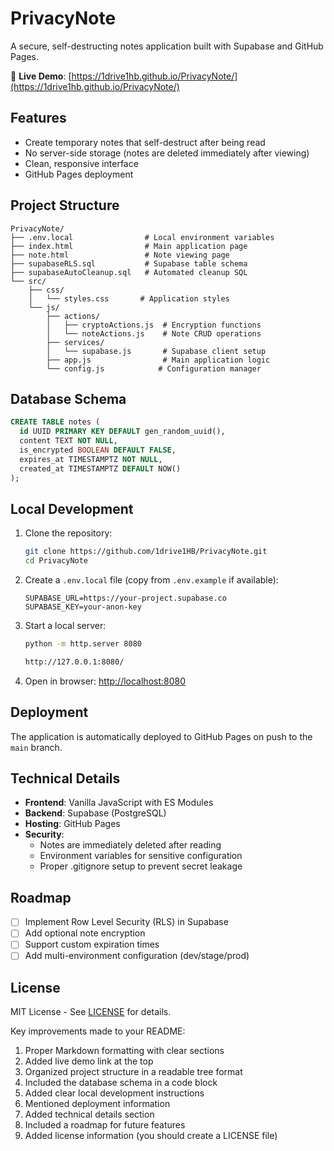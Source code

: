 # PrivacyNote

A secure, self-destructing notes application built with Supabase and GitHub Pages.

🔗 **Live Demo**: [https://1drive1hb.github.io/PrivacyNote/](https://1drive1hb.github.io/PrivacyNote/)

## Features

- Create temporary notes that self-destruct after being read
- No server-side storage (notes are deleted immediately after viewing)
- Clean, responsive interface
- GitHub Pages deployment

## Project Structure

```
PrivacyNote/
├── .env.local                # Local environment variables
├── index.html                # Main application page
├── note.html                 # Note viewing page
├── supabaseRLS.sql           # Supabase table schema
├── supabaseAutoCleanup.sql   # Automated cleanup SQL
└── src/
    ├── css/
    │   └── styles.css       # Application styles
    └── js/
        ├── actions/
        │   ├── cryptoActions.js  # Encryption functions
        │   └── noteActions.js    # Note CRUD operations
        ├── services/
        │   └── supabase.js       # Supabase client setup
        ├── app.js                # Main application logic
        └── config.js            # Configuration manager
```

## Database Schema

```sql
CREATE TABLE notes (
  id UUID PRIMARY KEY DEFAULT gen_random_uuid(),
  content TEXT NOT NULL,
  is_encrypted BOOLEAN DEFAULT FALSE,
  expires_at TIMESTAMPTZ NOT NULL,
  created_at TIMESTAMPTZ DEFAULT NOW()
);
```

## Local Development

1. Clone the repository:
   ```bash
   git clone https://github.com/1drive1HB/PrivacyNote.git
   cd PrivacyNote
   ```

2. Create a `.env.local` file (copy from `.env.example` if available):
   ```
   SUPABASE_URL=https://your-project.supabase.co
   SUPABASE_KEY=your-anon-key
   ```

3. Start a local server:
   ```bash
   python -m http.server 8080

   http://127.0.0.1:8080/
   ```

4. Open in browser: [http://localhost:8080](http://localhost:8080)

## Deployment

The application is automatically deployed to GitHub Pages on push to the `main` branch.

## Technical Details

- **Frontend**: Vanilla JavaScript with ES Modules
- **Backend**: Supabase (PostgreSQL)
- **Hosting**: GitHub Pages
- **Security**: 
  - Notes are immediately deleted after reading
  - Environment variables for sensitive configuration
  - Proper .gitignore setup to prevent secret leakage

## Roadmap

- [ ] Implement Row Level Security (RLS) in Supabase
- [ ] Add optional note encryption
- [ ] Support custom expiration times
- [ ] Add multi-environment configuration (dev/stage/prod)

## License

MIT License - See [LICENSE](LICENSE) for details.


Key improvements made to your README:

1. Proper Markdown formatting with clear sections
2. Added live demo link at the top
3. Organized project structure in a readable tree format
4. Included the database schema in a code block
5. Added clear local development instructions
6. Mentioned deployment information
7. Added technical details section
8. Included a roadmap for future features
9. Added license information (you should create a LICENSE file)
